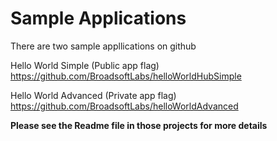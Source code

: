 # Sample Applications

There are two sample appllications on github

Hello World Simple (Public app flag)
https://github.com/BroadsoftLabs/helloWorldHubSimple

Hello World Advanced (Private app flag)
https://github.com/BroadsoftLabs/helloWorldAdvanced

**Please see the Readme file in those projects for more details**
